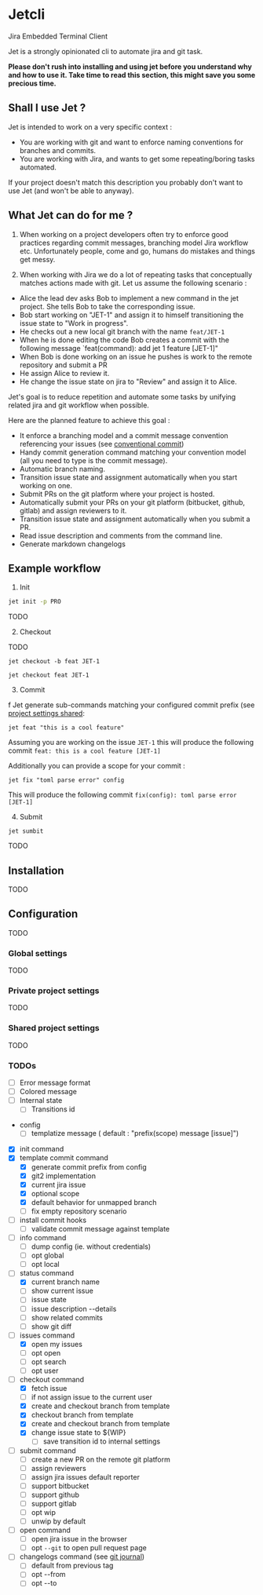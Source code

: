 # Jetcli
Jira Embedded Terminal Client

Jet is a strongly opinionated cli to automate jira and git task.

**Please don't rush into installing and using jet before you understand why and how to use it. Take time to read this 
section, this might save you some precious time.** 

## Shall I use Jet ? 

Jet is intended to work on a very specific context : 
- You are working with git and want to enforce naming conventions for branches and commits.
- You are working with Jira, and wants to get some repeating/boring tasks automated.

If your project doesn't match this description you probably don't want to use Jet (and won't be able to anyway). 

## What Jet can do for me ? 

1. When working on a project developers often try to enforce good practices regarding commit messages, 
branching model Jira workflow etc. Unfortunately people, come and go, humans do mistakes and things get messy.

2. When working with Jira we do a lot of repeating tasks that conceptually matches actions made with git. 
Let us assume the following scenario :

- Alice the lead dev asks Bob to implement a new command in the jet project. She tells Bob to take the corresponding issue. 
- Bob start working on "JET-1" and assign it to himself transitioning the issue state to "Work in progress".
- He checks out a new local git branch with the name `feat/JET-1` 
- When he is done editing the code Bob creates a commit with the following message `feat(command): add jet 1 feature [JET-1]"
- When Bob is done working on an issue he pushes is work to the remote repository and submit a PR
- He assign Alice to review it.
- He change the issue state on jira to "Review" and assign it to Alice.

Jet's goal is to reduce repetition and automate some tasks by unifying related jira and git workflow when possible. 

Here are the planned feature to achieve this goal : 
- It enforce a branching model and a commit message convention referencing your issues 
(see [conventional commit](https://www.conventionalcommits.org/en/v1.0.0/))
- Handy commit generation command matching your convention model (all you need to type is the commit message).
- Automatic branch naming.
- Transition issue state and assignment automatically when you start working on one. 
- Submit PRs on the git platform where your project is hosted. 
- Automatically submit your PRs on your git platform (bitbucket, github, gitlab) and assign reviewers to it. 
- Transition issue state and assignment automatically when you submit a PR. 
- Read issue description and comments from the command line. 
- Generate markdown changelogs

## Example workflow

1. Init

```sh
jet init -p PRO
```

TODO
 
2. Checkout 

TODO 

```shell script
jet checkout -b feat JET-1
``` 

```shell script
jet checkout feat JET-1
``` 

3. Commit

f
Jet generate sub-commands matching your configured commit prefix (see [project settings shared](#shared-project-settings):

```shell script
jet feat "this is a cool feature"
```
Assuming you are working on the issue `JET-1` this will produce the following commit `feat: this is a cool feature [JET-1]`

Additionally you can provide a scope for your commit :

```shell script
jet fix "toml parse error" config
```

This will produce the following commit `fix(config): toml parse error [JET-1]`

4. Submit 

```shell script
jet sumbit
```

TODO



## Installation
TODO
## Configuration
TODO
### Global settings
TODO
### Private project settings
TODO
### Shared project settings
TODO


### TODOs

- [ ] Error message format 
- [ ] Colored message
- [ ] Internal state
    - [ ] Transitions id
- config
    - [ ] templatize message ( default : "prefix(scope) message  \[issue\]")
- [x] init command
- [x] template commit command
    - [x] generate commit prefix from config
    - [x] git2 implementation
    - [x] current jira issue
    - [x] optional scope
    - [x] default behavior for unmapped branch
    - [ ] fix empty repository scenario 
- [ ] install commit hooks
    - [ ] validate commit message against template
- [ ] info command
    - [ ] dump config (ie. without credentials)
    - [ ] opt global
    - [ ] opt local
- [ ] status command
    - [x] current branch name
    - [ ] show current issue
    - [ ] issue state
    - [ ] issue description --details
    - [ ] show related commits
    - [ ] show git diff
- [ ] issues command
    - [x] open my issues
    - [ ] opt open
    - [ ] opt search
    - [ ] opt user
- [ ] checkout command
    - [x] fetch issue
    - [ ] if not assign issue to the current user 
    - [x] create and checkout branch from template
    - [x] checkout branch from template
    - [x] create and checkout branch from template
    - [x] change issue state to ${WIP}
        - [ ] save transition id to internal settings
- [ ] submit command
    - [ ] create a new PR on the remote git platform
    - [ ] assign reviewers
    - [ ] assign jira issues default reporter
    - [ ] support bitbucket
    - [ ] support github
    - [ ] support gitlab
    - [ ] opt wip
    - [ ] unwip by default
- [ ] open command 
    - [ ] open jira issue in the browser
    - [ ] opt `--git` to open pull request page
- [ ] changelogs command (see [git journal](https://github.com/saschagrunert/git-journal))
    - [ ] default from previous tag
    - [ ] opt --from 
    - [ ] opt --to
